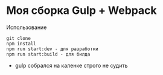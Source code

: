 # Моя сборка Gulp + Webpack

Использование

```
git clone
npm install
npm run start:dev - для разработки
npm run start:build - для билда
```

- gulp собрался на каленке строго не судить
